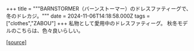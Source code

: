 +++
title = """BARNSTORMER（バーンストーマー）のドレスファティーグで、冬のドレカジ。"""
date = 2024-11-06T14:18:58.000Z
tags = ["clothes","ZABOU"]
+++
私物として愛用中のドレスファティーグ。 秋冬モデルのこちらは、色々良いらしい。

[[source]](https://zabou.org/2024/11/06/311974/)
